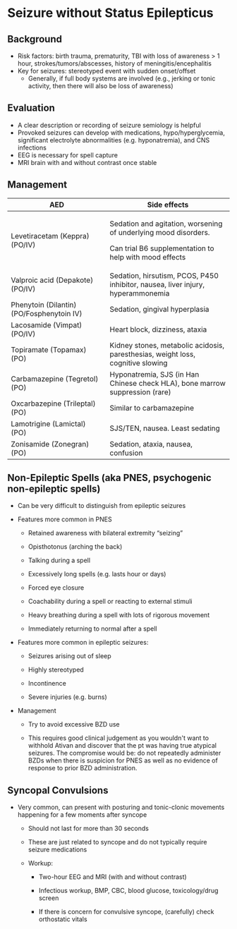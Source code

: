 # Seizure without Status Epilepticus

## Background

-   Risk factors: birth trauma, prematurity, TBI with loss of
    awareness > 1 hour, strokes/tumors/abscesses, history of
    meningitis/encephalitis
-   Key for seizures: stereotyped event with sudden onset/offset
    -   Generally, if full body systems are involved (e.g., jerking or
        tonic activity, then there will also be loss of awareness)

## Evaluation

-   A clear description or recording of seizure semiology is helpful
-   Provoked seizures can develop with medications, hypo/hyperglycemia,
    significant electrolyte abnormalities (e.g. hyponatremia), and CNS
    infections
-   EEG is necessary for spell capture
-   MRI brain with and without contrast once stable

## Management

<table>
<colgroup>
<col style="width: 44%" />
<col style="width: 55%" />
</colgroup>
<thead>
<tr class="header">
<th>AED</th>
<th>Side effects</th>
</tr>
</thead>
<tbody>
<tr class="odd">
<td>Levetiracetam (Keppra) (PO/IV)</td>
<td><p>Sedation and agitation, worsening of underlying mood
disorders.</p>
<p>Can trial B6 supplementation to help with mood effects</p></td>
</tr>
<tr class="even">
<td>Valproic acid (Depakote) (PO/IV)</td>
<td>Sedation, hirsutism, PCOS, P450 inhibitor, nausea, liver injury,
hyperammonemia</td>
</tr>
<tr class="odd">
<td>Phenytoin (Dilantin) (PO/Fosphenytoin IV)</td>
<td>Sedation, gingival hyperplasia</td>
</tr>
<tr class="even">
<td>Lacosamide (Vimpat) (PO/IV)</td>
<td>Heart block, dizziness, ataxia</td>
</tr>
<tr class="odd">
<td>Topiramate (Topamax) (PO)</td>
<td>Kidney stones, metabolic acidosis, paresthesias, weight loss,
cognitive slowing</td>
</tr>
<tr class="even">
<td>Carbamazepine (Tegretol) (PO)</td>
<td>Hyponatremia, SJS (in Han Chinese check HLA), bone marrow
suppression (rare)</td>
</tr>
<tr class="odd">
<td>Oxcarbazepine (Trileptal) (PO)</td>
<td>Similar to carbamazepine</td>
</tr>
<tr class="even">
<td>Lamotrigine (Lamictal) (PO)</td>
<td>SJS/TEN, nausea. Least sedating</td>
</tr>
<tr class="odd">
<td>Zonisamide (Zonegran) (PO)</td>
<td>Sedation, ataxia, nausea, confusion</td>
</tr>
</tbody>
</table>

## Non-Epileptic Spells (aka PNES, psychogenic non-epileptic spells)

- Can be very difficult to distinguish from epileptic seizures

- Features more common in PNES

    - Retained awareness with bilateral extremity “seizing”

    - Opisthotonus (arching the back)

    - Talking during a spell

    - Excessively long spells (e.g. lasts hour or days)

    - Forced eye closure

    - Coachability during a spell or reacting to external stimuli

    - Heavy breathing during a spell with lots of rigorous movement

    - Immediately returning to normal after a spell

- Features more common in epileptic seizures:

    - Seizures arising out of sleep

    - Highly stereotyped

    - Incontinence

    - Severe injuries (e.g. burns)

- Management

    - Try to avoid excessive BZD use

    - This requires good clinical judgement as you wouldn't want to
        withhold Ativan and discover that the pt was having true atypical
        seizures. The compromise would be: do not repeatedly administer BZDs
        when there is suspicion for PNES as well as no evidence of response
        to prior BZD administration.

## Syncopal Convulsions

- Very common, can present with posturing and tonic-clonic movements
    happening for a few moments after syncope

    - Should not last for more than 30 seconds

    - These are just related to syncope and do not typically require
        seizure medications

    - Workup:

        - Two-hour EEG and MRI (with and without contrast)

        - Infectious workup, BMP, CBC, blood glucose, toxicology/drug
            screen

        - If there is concern for convulsive syncope, (carefully) check
            orthostatic vitals
